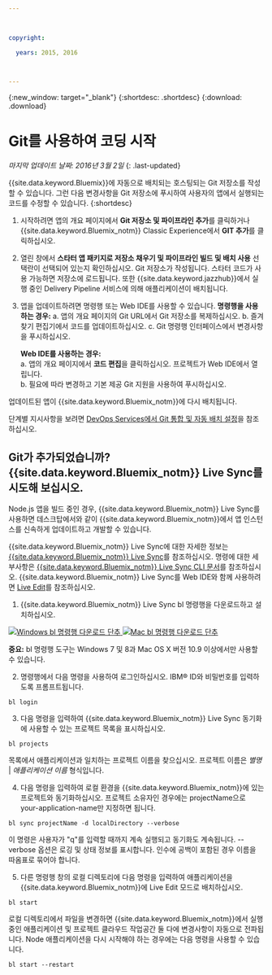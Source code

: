 ```yaml
---

 

copyright:

  years: 2015, 2016

 

---
```


{:new_window: target="_blank"}
{:shortdesc: .shortdesc}
{:download: .download}

# Git를 사용하여 코딩 시작
*마지막 업데이트 날짜: 2016년 3월 2일*
{: .last-updated}  

{{site.data.keyword.Bluemix}}에 자동으로 배치되는 호스팅되는 Git 저장소를 작성할 수 있습니다. 그런 다음 변경사항을 Git 저장소에 푸시하여 사용자의 앱에서 실행되는 코드를 수정할 수 있습니다.
{:shortdesc}

1. 시작하려면 앱의 개요 페이지에서 **Git 저장소 및 파이프라인 추가**를 클릭하거나 {{site.data.keyword.Bluemix_notm}} Classic Experience에서 **GIT 추가**를 클릭하십시오. 
2. 열린 창에서 **스타터 앱 패키지로 저장소 채우기 및 파이프라인 빌드 및 배치 사용** 선택란이 선택되어 있는지 확인하십시오. Git 저장소가 작성됩니다. 스타터 코드가 사용 가능하면 저장소에 로드됩니다. 또한 {{site.data.keyword.jazzhub}}에서 실행 중인 Delivery Pipeline 서비스에 의해 애플리케이션이 배치됩니다.   
3. 앱을 업데이트하려면 명령행 또는 Web IDE를 사용할 수 있습니다.
   **명령행을 사용하는 경우:**
   a. 앱의 개요 페이지의 Git URL에서 Git 저장소를 복제하십시오.
   b. 즐겨찾기 편집기에서 코드를 업데이트하십시오.
   c. Git 명령행 인터페이스에서 변경사항을 푸시하십시오.  
	    
   **Web IDE를 사용하는 경우:**  
   a. 앱의 개요 페이지에서 **코드 편집**을 클릭하십시오. 프로젝트가 Web IDE에서 열립니다.  
   b. 필요에 따라 변경하고 기본 제공 Git 지원을 사용하여 푸시하십시오.  
		
업데이트된 앱이 {{site.data.keyword.Bluemix_notm}}에 다시 배치됩니다.  

단계별 지시사항을 보려면 [DevOps Services에서 Git 통합 및 자동 배치 설정](https://hub.jazz.net/tutorials/jazzeditor/#git_integration_and_autodeployment)을 참조하십시오.  

## Git가 추가되었습니까? {{site.data.keyword.Bluemix_notm}} Live Sync를 시도해 보십시오.  

Node.js 앱을 빌드 중인 경우, {{site.data.keyword.Bluemix_notm}} Live Sync를 사용하면 데스크탑에서와 같이 {{site.data.keyword.Bluemix_notm}}에서 앱 인스턴스를 신속하게 업데이트하고 개발할 수 있습니다.  

{{site.data.keyword.Bluemix_notm}} Live Sync에 대한 자세한 정보는 [{{site.data.keyword.Bluemix_notm}} Live Sync](../develop/bluemixlive.html)를 참조하십시오. 명령에 대한 세부사항은 [{{site.data.keyword.Bluemix_notm}} Live Sync CLI 문서](../cli/reference/bl/index.html)를 참조하십시오. {{site.data.keyword.Bluemix_notm}} Live Sync를 Web IDE와 함께 사용하려면 [Live Edit](../develop/bluemixlive.html)를 참조하십시오.  

1. {{site.data.keyword.Bluemix_notm}} Live Sync bl 명령행을 다운로드하고 설치하십시오. 

<p>
<a class="xref" href="http://livesyncdownload.ng.bluemix.net/downloads/blive_setup.msi" target="_blank" title="(새 탭 또는 창에서 열림)"><img class="image" src="images/bl_gs_icons_windows_b.svg" alt="Windows bl 명령행 다운로드 단추" /> </a>
<a class="xref" href="http://livesyncdownload.ng.bluemix.net/downloads/BluemixLive.pkg" target="_blank" title="(새 탭 또는 창에서 열림)"><img class="image" src="images/bl_gs_icons_mac-osx_b.svg" alt="Mac bl 명령행 다운로드 단추" /> </a>
</p>

**중요:** bl 명령행 도구는 Windows 7 및 8과 Mac OS X 버전 10.9 이상에서만 사용할 수 있습니다. 

2. 명령행에서 다음 명령을 사용하여 로그인하십시오. IBM® ID와 비밀번호를 입력하도록 프롬프트됩니다.  
```
bl login
```

3. 다음 명령을 입력하여 {{site.data.keyword.Bluemix_notm}} Live Sync 동기화에 사용할 수 있는 프로젝트 목록을 표시하십시오.   
```
bl projects
```
목록에서 애플리케이션과 일치하는 프로젝트 이름을 찾으십시오. 프로젝트 이름은 *별명* | *애플리케이션 이름* 형식입니다.

4. 다음 명령을 입력하여 로컬 환경을 {{site.data.keyword.Bluemix_notm}}에 있는 프로젝트와 동기화하십시오. 프로젝트 소유자인 경우에는 projectName으로 your-application-name만 지정하면 됩니다. 
<!--- this command needs italicized parameters projectName localDirectory and yellow on 'local' -->
```
bl sync projectName -d localDirectory --verbose
```
이 명령은 사용자가 "q"를 입력할 때까지 계속 실행되고 동기화도 계속됩니다. --verbose 옵션은 로깅 및 상태 정보를 표시합니다. 인수에 공백이 포함된 경우 이름을 따옴표로 묶어야 합니다.

5. 다른 명령행 창의 로컬 디렉토리에 다음 명령을 입력하여 애플리케이션을 {{site.data.keyword.Bluemix_notm}}에 Live Edit 모드로 배치하십시오. 
```
bl start
```  

로컬 디렉토리에서 파일을 변경하면 {{site.data.keyword.Bluemix_notm}}에서 실행 중인 애플리케이션 및 프로젝트 클라우드 작업공간 둘 다에 변경사항이 자동으로 전파됩니다. Node 애플리케이션을 다시 시작해야 하는 경우에는 다음 명령을 사용할 수 있습니다. 
```
bl start --restart
```
